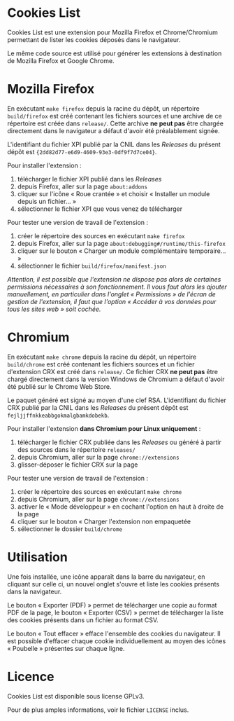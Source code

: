 Cookies List
===

Cookies List est une extension pour Mozilla Firefox et Chrome/Chromium permettant de lister les cookies déposés dans le navigateur.

Le même code source est utilisé pour générer les extensions à destination de Mozilla Firefox et Google Chrome.

# Mozilla Firefox

En exécutant `make firefox` depuis la racine du dépôt, un répertoire `build/firefox` est créé contenant les fichiers sources et une archive de ce répertoire est créée dans `release/`. Cette archive **ne peut pas** être chargée directement dans le navigateur a défaut d'avoir été préalablement signée.

L'identifiant du fichier XPI publié par la CNIL dans les *Releases* du présent dépôt est `{2dd82d77-e6d9-4609-93e3-0df9f7d7ce04}`.

Pour installer l'extension :

1. télécharger le fichier XPI publié dans les *Releases*
2. depuis Firefox, aller sur la page `about:addons`
3. cliquer sur l'icône « Roue crantée » et choisir « Installer un module depuis un fichier… »
4. sélectionner le fichier XPI que vous venez de télécharger

Pour tester une version de travail de l'extension :

1. créer le répertoire des sources en exécutant `make firefox`
2. depuis Firefox, aller sur la page `about:debugging#/runtime/this-firefox`
3. cliquer sur le bouton « Charger un module complémentaire temporaire… »
4. sélectionner le fichier `build/firefox/manifest.json`

*Attention, il est possible que l'extension ne dispose pas alors de certaines permissions nécessaires à son fonctionnement. Il vous faut alors les ajouter manuellement, en particulier dans l'onglet « Permissions » de l'écran de gestion de l'extension, il faut que l'option « Accéder à vos données pour tous les sites web » soit cochée.*

# Chromium

En exécutant `make chrome` depuis la racine du dépôt, un répertoire `build/chrome` est créé contenant les fichiers sources et un fichier d'extension CRX est créé dans `release/`. Ce fichier CRX **ne peut pas** être chargé directement dans la version Windows de Chromium a défaut d'avoir été publié sur le Chrome Web Store.

Le paquet généré est signé au moyen d'une clef RSA. L'identifiant du fichier CRX publié par la CNIL dans les *Releases* du présent dépôt est `fejljjffnkkeabbgokmalgbamkdobekb`.

Pour installer l'extension **dans Chromium pour Linux uniquement** :

1. télécharger le fichier CRX publiée dans les *Releases* ou généré à partir des sources dans le répertoire `releases/`
2. depuis Chromium, aller sur la page `chrome://extensions`
3. glisser-déposer le fichier CRX sur la page

Pour tester une version de travail de l'extension :

1. créer le répertoire des sources en exécutant `make chrome`
2. depuis Chromium, aller sur la page `chrome://extensions`
3. activer le « Mode développeur » en cochant l'option en haut à droite de la page
4. cliquer sur le bouton « Charger l'extension non empaquetée
3. sélectionner le dossier `build/chrome`

# Utilisation

Une fois installée, une icône apparaît dans la barre du navigateur, en cliquant sur celle ci, un nouvel onglet s'ouvre et liste les cookies présents dans la navigateur.

Le bouton « Exporter (PDF) » permet de télécharger une copie au format PDF de la page, le bouton « Exporter (CSV) » permet de télécharger la liste des cookies présents dans un fichier au format CSV.

Le bouton « Tout effacer » efface l'ensemble des cookies du navigateur. Il est possible d'effacer chaque cookie individuellement au moyen des icônes « Poubelle » présentes sur chaque ligne.

# Licence

Cookies List est disponible sous license GPLv3.

Pour de plus amples informations, voir le fichier ``LICENSE`` inclus.

